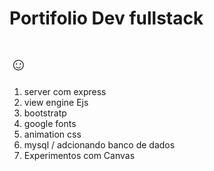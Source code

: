 <h1>Portifolio Dev fullstack</h1>
<h1>☺</h1>



<ol>
    <li>server com express</li>
    <li>view engine Ejs</li>
    <li>bootstratp</li>
    <li>google fonts</li>
    <li>animation css</li>
    <li>mysql / adcionando banco de dados</li>
    <li>Experimentos com Canvas</li>
</ol>
